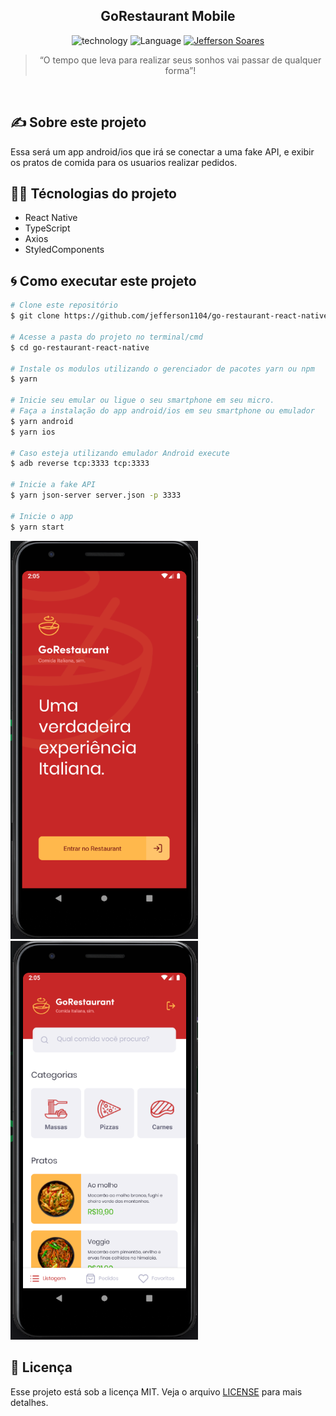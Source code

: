 <h2 align="center">
  GoRestaurant Mobile
</h2>

<p align="center">
  <img alt="technology" src="https://img.shields.io/badge/React-20232A?style=for-the-badge&logo=react&logoColor=61DAFB">

  <img alt="Language" src="https://img.shields.io/badge/TypeScript-007ACC?style=for-the-badge&logo=typescript&logoColor=white">

  <a href="https://www.linkedin.com/in/jeffersonsjunior/">
    <img alt="Jefferson Soares" src="https://img.shields.io/badge/LinkedIn-0077B5?style=for-the-badge&logo=linkedin&logoColor=white">
  </a>
</p>

<div align="center">
  <blockquote align="center">“O tempo que leva para realizar seus sonhos vai passar de qualquer forma”!
</blockquote>
</div>

<br>

## :writing_hand: Sobre este projeto
Essa será um app android/ios que irá se conectar a uma fake API, e exibir os pratos de comida para os usuarios realizar pedidos.


## :man_technologist: Técnologias do projeto
<ul>
  <li>React Native</li>
  <li>TypeScript</li>
  <li>Axios</li>
  <li>StyledComponents</li>
</ul>


## :cyclone: Como executar este projeto
```bash
# Clone este repositório
$ git clone https://github.com/jefferson1104/go-restaurant-react-native.git

# Acesse a pasta do projeto no terminal/cmd
$ cd go-restaurant-react-native

# Instale os modulos utilizando o gerenciador de pacotes yarn ou npm
$ yarn

# Inicie seu emular ou ligue o seu smartphone em seu micro.
# Faça a instalação do app android/ios em seu smartphone ou emulador
$ yarn android
$ yarn ios

# Caso esteja utilizando emulador Android execute
$ adb reverse tcp:3333 tcp:3333

# Inicie a fake API
$ yarn json-server server.json -p 3333

# Inicie o app
$ yarn start

```

<img src="assets/images/Screenshot01.png" width=300>
<img src="assets/images/Screenshot02.png" width=300>


## :memo: Licença
Esse projeto está sob a licença MIT. Veja o arquivo [LICENSE](https://github.com/rocketseat-education/bootcamp-gostack-desafios/blob/master/LICENSE) para mais detalhes.
